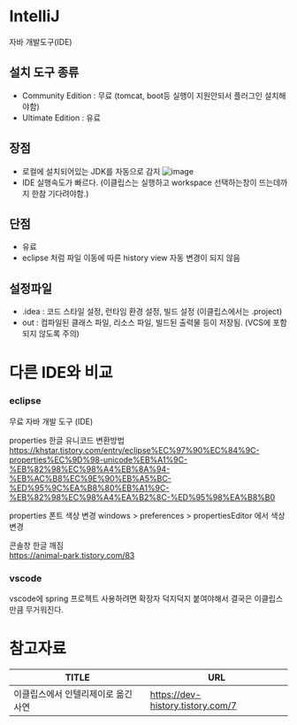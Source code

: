 # IntelliJ
자바 개발도구(IDE)
## 설치 도구 종류
- Community Edition : 무료 (tomcat, boot등 실행이 지원안되서 플러그인 설치해야함)
- Ultimate Edition : 유료   

## 장점
- 로컬에 설치되어있는 JDK를 자동으로 감지
![image](https://github.com/chucoding/today-i-learned/assets/56211193/bbab32f8-7164-40e8-8533-7f5fbded65d4)
- IDE 실행속도가 빠르다. (이클립스는 실행하고 workspace 선택하는창이 뜨는데까지 한참 기다려야함.)

## 단점
- 유료
- eclipse 처럼 파일 이동에 따른 history view 자동 변경이 되지 않음

## 설정파일
- .idea : 코드 스타일 설정, 런타임 환경 설정, 빌드 설정 (이클립스에서는 .project)
- out : 컴파일된 클래스 파일, 리소스 파일, 빌드된 출력물 등이 저장됨. (VCS에 포함되지 않도록 주의)
  
  
# 다른 IDE와 비교

### eclipse
무료 자바 개발 도구 (IDE)

properties 한글 유니코드 변환방법  
https://khstar.tistory.com/entry/eclipse%EC%97%90%EC%84%9C-properties%EC%9D%98-unicode%EB%A1%9C-%EB%82%98%EC%98%A4%EB%8A%94-%EB%AC%B8%EC%9E%90%EB%A5%BC-%ED%95%9C%EA%B8%80%EB%A1%9C-%EB%82%98%EC%98%A4%EA%B2%8C-%ED%95%98%EA%B8%B0

properties 폰트 색상 변경
windows > preferences > propertiesEditor 에서 색상 변경

콘솔창 한글 깨짐  
https://animal-park.tistory.com/83

### vscode
vscode에 spring 프로젝트 사용하려면 확장자 덕지덕지 붙여야해서 결국은 이클립스만큼 무거워진다.

# 참고자료
|TITLE|URL|
|---|---|
|이클립스에서 인텔리제이로 옮긴 사연|https://dev-history.tistory.com/7|